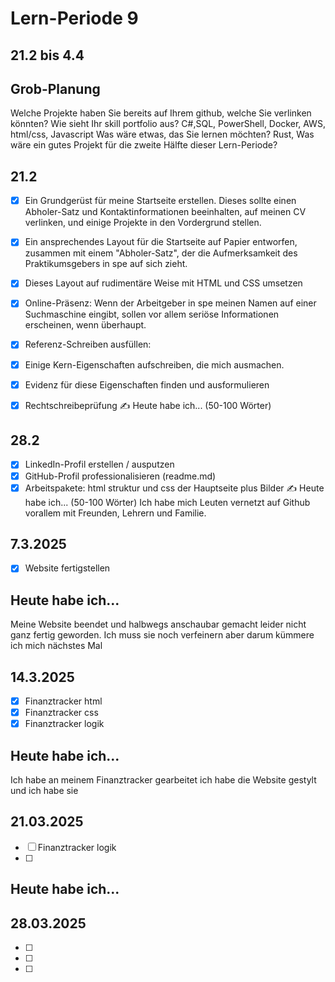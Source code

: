 # Lern-Periode 9
## 21.2 bis 4.4

## Grob-Planung
Welche Projekte haben Sie bereits auf Ihrem github, welche Sie verlinken könnten?
Wie sieht Ihr skill portfolio aus? 
C#,SQL, PowerShell, Docker, AWS, html/css, Javascript
Was wäre etwas, das Sie lernen möchten? 
Rust,
Was wäre ein gutes Projekt für die zweite Hälfte dieser Lern-Periode?

## 21.2
- [x] Ein Grundgerüst für meine Startseite erstellen. Dieses sollte einen Abholer-Satz und Kontaktinformationen beeinhalten, auf meinen CV verlinken, und einige Projekte in den Vordergrund stellen.

- [x] Ein ansprechendes Layout für die Startseite auf Papier entworfen, zusammen mit einem "Abholer-Satz", der die Aufmerksamkeit des Praktikumsgebers in spe auf sich zieht.
- [x] Dieses Layout auf rudimentäre Weise mit HTML und CSS umsetzen
- [x] Online-Präsenz: Wenn der Arbeitgeber in spe meinen Namen auf einer Suchmaschine eingibt, sollen vor allem seriöse Informationen erscheinen, wenn überhaupt.

- [x] Referenz-Schreiben ausfüllen:
- [x] Einige Kern-Eigenschaften aufschreiben, die mich ausmachen.
- [x] Evidenz für diese Eigenschaften finden und ausformulieren
- [x] Rechtschreibeprüfung
✍️ Heute habe ich... (50-100 Wörter)



##  28.2
- [x] LinkedIn-Profil erstellen / ausputzen
- [x] GitHub-Profil professionalisieren (readme.md)
- [x] Arbeitspakete: html struktur und css der Hauptseite plus Bilder
✍️ Heute habe ich... (50-100 Wörter)
Ich habe mich Leuten vernetzt auf Github vorallem mit Freunden, Lehrern und Familie.

## 7.3.2025
- [x] Website fertigstellen

## Heute habe ich...
Meine Website beendet und halbwegs anschaubar gemacht leider nicht ganz fertig geworden. Ich muss sie noch verfeinern aber darum kümmere ich mich nächstes Mal

## 14.3.2025
- [x] Finanztracker html
- [x] Finanztracker css
- [x] Finanztracker logik

## Heute habe ich...
Ich habe an meinem Finanztracker gearbeitet ich habe die Website gestylt und ich habe sie 


## 21.03.2025
- [ ] Finanztracker logik
- [ ] 

## Heute habe ich...

## 28.03.2025
- [ ] 
- [ ]
- [ ]
